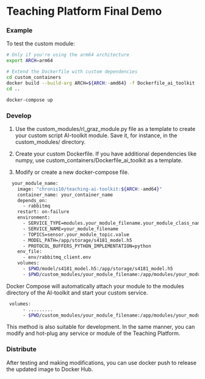 # Teaching Platform Final Demo


### Example
To test the custom module:

```bash
# Only if you're using the arm64 architecture 
export ARCH=arm64  

# Extend the Dockerfile with custom dependencies
cd custom_containers
docker build --build-arg ARCH=${ARCH:-amd64} -f Dockerfile_ai_toolkit -t chronis10/teaching-ai-toolkit:${ARCH:-amd64} .
cd ..

docker-compose up
```

### Develop
1. Use the custom_modules/rl_graz_module.py file as a template to create your custom script AI-toolkit module. Save it, for instance, in the custom_modules/ directory.

2. Create your custom Dockerfile. If you have additional dependencies like numpy, use custom_containers/Dockerfile_ai_toolkit as a template.

3. Modify or create a new docker-compose file.

```bash
  your_module_name:
    image: "chronis10/teaching-ai-toolkit:${ARCH:-amd64}"
    container_name: your_container_name
    depends_on: 
      - rabbitmq
    restart: on-failure
    environment:
      - SERVICE_TYPE=modules.your_module_filename.your_module_class_name
      - SERVICE_NAME=your_module_filename
      - TOPICS=sensor.your_module_topic.value
      - MODEL_PATH=/app/storage/s4181_model.h5
      - PROTOCOL_BUFFERS_PYTHON_IMPLEMENTATION=python
    env_file:
      - env/rabbitmq_client.env
    volumes:
      - $PWD/model/s4181_model.h5:/app/storage/s4181_model.h5
      - $PWD/custom_modules/your_module_filename:/app/modules/your_module_filename
```

Docker Compose will automatically attach your module to the modules directory of the AI-toolkit and start your custom service.

```bash
 volumes:
      - .........
      - $PWD/custom_modules/your_module_filename:/app/modules/your_module_filename
```
This method is also suitable for development. In the same manner, you can modify and hot-plug any service or module of the Teaching Platform.   

### Distribute
After testing and making modifications, you can use docker push to release the updated image to Docker Hub.


